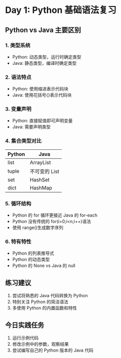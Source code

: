 # Day 1: Python 基础语法复习

## Python vs Java 主要区别

### 1. 类型系统

- Python: 动态类型，运行时确定类型
- Java: 静态类型，编译时确定类型

### 2. 语法特点

- Python: 使用缩进表示代码块
- Java: 使用花括号{}表示代码块

### 3. 变量声明

- Python: 直接赋值即可声明变量
- Java: 需要声明类型

### 4. 集合类型对比

| Python | Java          |
| ------ | ------------- |
| list   | ArrayList     |
| tuple  | 不可变的 List |
| set    | HashSet       |
| dict   | HashMap       |

### 5. 循环结构

- Python 的 for 循环更接近 Java 的 for-each
- Python 没有传统的 for(i=0;i<n;i++)语法
- 使用 range()生成数字序列

### 6. 特有特性

- Python 的列表推导式
- Python 的动态类型
- Python 的 None vs Java 的 null

## 练习建议

1. 尝试将熟悉的 Java 代码转换为 Python
2. 特别关注 Python 的简洁语法
3. 多使用 Python 的内置函数和特性

## 今日实践任务

1. 运行示例代码
2. 修改示例中的参数，观察结果
3. 尝试编写自己的 Python 版本的 Java 代码
